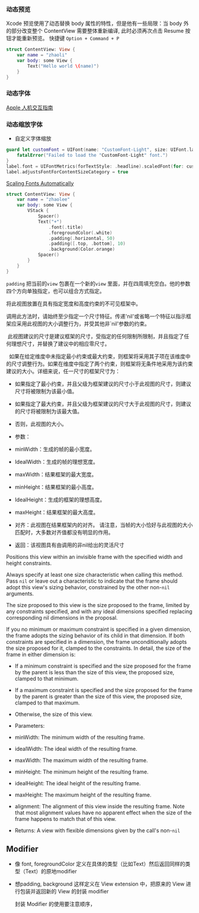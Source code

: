 ### 动态预览

Xcode 预览使用了动态替换 body 属性的特性，但是他有一些局限：当 body 外的部分改变整个 ContentView 需要整体重新编译, 此时必须再次点击 Resume 按钮才能重新预览。 快捷键 `Option + Command + P`

```swift
struct ContentView: View {
    var name = "zhaoli"
    var body: some View {
        Text("Hello world \(name)") 
    }
}
```

### 动态字体

[Apple 人机交互指南](https://developer.apple.com/design/human-interface-guidelines/ios/visual-design/typography/)





### 动态缩放字体

- 自定义字体缩放

```swift
guard let customFont = UIFont(name: "CustomFont-Light", size: UIFont.labelFontSize) else {
    fatalError("Failed to load the "CustomFont-Light" font.")
}
label.font = UIFontMetrics(forTextStyle: .headline).scaledFont(for: customFont)
label.adjustsFontForContentSizeCategory = true
```

[Scaling Fonts Automatically](https://developer.apple.com/documentation/uikit/uifont/scaling_fonts_automatically)



```swift
struct ContentView: View {
    var name = "zhaolee"
    var body: some View {
        VStack {
            Spacer()
            Text("+")
                .font(.title)
                .foregroundColor(.white)
                .padding(.horizontal, 50)
                .padding([.top, .bottom], 10)
                .background(Color.orange)
            Spacer()
        }
    }
}
```

`padding` 把当前的`view` 包裹在一个新的`view` 里面，并在四周填充空白。他的参数四个方向单独指定，也可以组合方式指定。





将此视图放置在具有指定宽度和高度约束的不可见框架中。

调用此方法时，请始终至少指定一个尺寸特征。传递'nil'或省略一个特征以指示框架应采用此视图的大小调整行为，并受其他非`nil'参数的约束。

 此视图建议的尺寸是建议框架的尺寸，受指定的任何限制所限制，并且指定了任何理想尺寸，并替换了建议中的相应零尺寸。

  如果在给定维度中未指定最小约束或最大约束，则框架将采用其子项在该维度中的尺寸调整行为。如果在维度中指定了两个约束，则框架将无条件地采用为该约束建议的大小。详细来说，任一尺寸的框架尺寸为：

- 如果指定了最小约束，并且父级为框架建议的尺寸小于此视图的尺寸，则建议尺寸将被限制为该最小值。

- 如果指定了最大约束，并且父级为框架建议的尺寸大于此视图的尺寸，则建议的尺寸将被限制为该最大值。

- 否则，此视图的大小。
- 参数：
- minWidth：生成的帧的最小宽度。
- IdealWidth：生成的帧的理想宽度。
- maxWidth：结果框架的最大宽度。
- minHeight：结果框架的最小高度。
- IdealHeight：生成的框架的理想高度。
- maxHeight：结果框架的最大高度。
- 对齐：此视图在结果框架内的对齐。
请注意，当帧的大小恰好与此视图的大小匹配时，大多数对齐值都没有明显的作用。

- 返回：该视图具有由调用的非nil给出的灵活尺寸

Positions this view within an invisible frame with the specified width  and height constraints.

Always specify at least one size characteristic when calling this  method. Pass `nil` or leave out a characteristic to indicate that the frame should adopt this view's sizing behavior, constrained by  the other non-`nil` arguments.

 The size proposed to this view is the size proposed to the frame,  limited by any constraints specified, and with any ideal dimensions  specified replacing corresponding nil dimensions in the proposal.

  If you no minimum or maximum constraint is specified in a given  dimension, the frame adopts the sizing behavior of its child in that  dimension. If both constraints are specified in a dimension, the frame  unconditionally adopts the size proposed for it, clamped to the constraints.  In detail, the size of the frame in either dimension is:

- If a minimum constraint is specified and the size proposed for the   frame by the parent is less than the size of this view, the proposed   size, clamped to that minimum.

- If a maximum constraint is specified and the size proposed for the   frame by the parent is greater than the size of this view, the   proposed size, clamped to that maximum.

- Otherwise, the size of this view.
- Parameters:
- minWidth: The minimum width of the resulting frame.
- idealWidth: The ideal width of the resulting frame.
- maxWidth: The maximum width of the resulting frame.
- minHeight: The minimum height of the resulting frame.
- idealHeight: The ideal height of the resulting frame.
- maxHeight: The maximum height of the resulting frame.
- alignment: The alignment of this view inside the resulting frame.
Note that most alignment values have no apparent effect when the size of the frame happens to match that of this view.

- Returns: A view with flexible dimensions given by the call's non-`nil`
  

## Modifier 

- 像 font, foregroundColor 定义在具体的类型（比如Text）然后返回同样的类型（Text）的原地modifier

- 想padding, background 这样定义在 View extension 中，把原来的 View 进行包装并返回新的 View 的封装 modifier

  封装 Modifier 的使用要注意顺序，